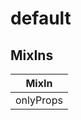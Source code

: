 # default

## MixIns

<!-- @vuese:default:mixIns:start -->
|MixIn|
|---|
|onlyProps|

<!-- @vuese:default:mixIns:end -->


